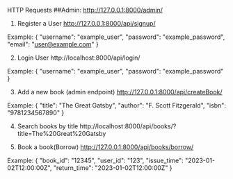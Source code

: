 HTTP Requests
##Admin:
http://127.0.0.1:8000/admin/

1. Register a User
http://127.0.0.1:8000/api/signup/

Example: 
{
    "username": "example_user",
    "password": "example_password",
    "email": "user@example.com"
}

2. Login User
http://localhost:8000/api/login/

Example:
{
    "username": "example_user",
    "password": "example_password"
}

3. Add a new book (admin endpoint)
http://127.0.0.1:8000/api/createBook/

Example:
{
    "title": "The Great Gatsby",
    "author": "F. Scott Fitzgerald",
    "isbn": "9781234567890"
}

4. Search books by title
http://localhost:8000/api/books/?title=The%20Great%20Gatsby

5. Book a book(Borrow)
http://127.0.0.1:8000/api/books/borrow/

Example:
{
    "book_id": "12345",
    "user_id": "123",
    "issue_time": "2023-01-02T12:00:00Z",
    "return_time": "2023-01-02T12:00:00Z"
}

